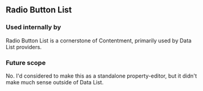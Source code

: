 ﻿## Radio Button List

### Used internally by

Radio Button List is a cornerstone of Contentment, primarily used by Data List providers.


### Future scope

No.
I'd considered to make this as a standalone property-editor, but it didn't make much sense outside of Data List.
